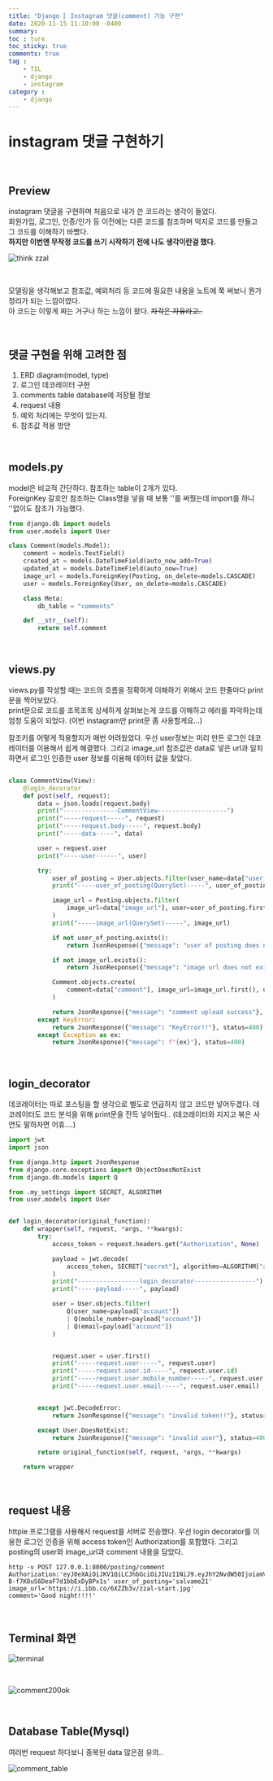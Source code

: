 ```yaml
---
title: "Django ⎜ Instagram 댓글(comment) 기능 구현"
date: 2020-11-15 11:10:00 -0400
summary: 
toc : ture
toc_sticky: true
comments: true
tag : 
    - TIL
    - django
    - instagram
category : 
    - django
---
```


# instagram 댓글 구현하기

<br>

## Preview
instagram 댓글을 구현하며 처음으로 내가 쓴 코드라는 생각이 들었다.  
회원가입, 로그인, 인증/인가 등 이전에는 다른 코드를 참조하며 억지로 코드를 만들고 그 코드를 이해하기 바빴다.  
**하지만 이번엔 무작정 코드를 쓰기 시작하기 전에 나도 생각이란걸 했다.**

![think zzal](https://i.ibb.co/B6LZj0w/think.jpg)

<br>

모델링을 생각해보고 참조값, 예외처리 등 코드에 필요한 내용을 노트에 쭉 써보니 뭔가 정리가 되는 느낌이였다.  
아 코드는 이렇게 짜는 거구나 하는 느낌이 왔다. ~~차각은 자유라고..~~

<br>

## 댓글 구현을 위해 고려한 점
1. ERD diagram(model, type)
2. 로그인 데코레이터 구현
3. comments table database에 저장될 정보
4. request 내용
5. 예외 처리에는 무엇이 있는지.
6. 참조값 적용 방안

<br>

## models.py

model은 비교적 간단하다. 참조하는 table이 2개가 있다.  
ForeignKey 갈호안 참조하는 Class명을 넣을 때 보통 ''를 써줬는데 import를 하니 ''없이도 참조가 가능했다.

```python
from django.db import models
from user.models import User

class Comment(models.Model):
    comment = models.TextField()
    created_at = models.DateTimeField(auto_now_add=True)
    updated_at = models.DateTimeField(auto_now=True)
    image_url = models.ForeignKey(Posting, on_delete=models.CASCADE)
    user = models.ForeignKey(User, on_delete=models.CASCADE)

    class Meta:
        db_table = "comments"

    def __str__(self):
        return self.comment

```

<br>

## views.py

views.py를 작성할 때는 코드의 흐름을 정확하게 이해하기 위해서 코드 한줄마다 print문을 찍어보았다.  
print문으로 코드를 조목조목 상세하게 살펴보는게 코드를 이해하고 에러를 파악하는데 엄청 도움이 되었다.
(이번 instagram만 print문 좀 사용할게요...)

참조키를 어떻게 적용할지가 매번 어려웠었다.
우선 user정보는 미리 만든 로그인 데코레이터를 이용해서 쉽게 해결했다.
그리고 image_url 참조값은 data로 넣은 url과 일치하면서 로그인 인증한 user 정보를 이용해 데이터 값을 찾았다.

```python

class CommentView(View):
    @login_decorator
    def post(self, request):
        data = json.loads(request.body)
        print("---------------CommentView-------------------")
        print("-----request-----", request)
        print("-----request.body-----", request.body)
        print("-----data-----", data)

        user = request.user
        print("-----user------", user)

        try:
            user_of_posting = User.objects.filter(user_name=data["user_of_posting"])
            print("-----user_of_posting(QuerySet)-----", user_of_posting)

            image_url = Posting.objects.filter(
                image_url=data["image_url"], user=user_of_posting.first()
            )
            print("-----image_url(QuerySet)-----", image_url)

            if not user_of_posting.exists():
                return JsonResponse({"message": "user of posting does not exist!!"})

            if not image_url.exists():
                return JsonResponse({"message": "image url does not exist!!"})

            Comment.objects.create(
                comment=data["comment"], image_url=image_url.first(), user=user
            )

            return JsonResponse({"message": "comment upload success"}, status=200)
        except KeyError:
            return JsonResponse({"message": "KeyError!!"}, status=400)
        except Exception as ex:
            return JsonResponse({"message": f"{ex}"}, status=400)
```

<br>

## login_decorator
데코레이터는 따로 포스팅을 할 생각으로 별도로 언급하지 않고 코드만 넣어두겠다.
데코레이터도 코드 분석을 위해 print문을 잔득 넣어뒀다..
(데코레이터와 지지고 볶은 사연도 말하자면 어휴....)

```python
import jwt
import json

from django.http import JsonResponse
from django.core.exceptions import ObjectDoesNotExist
from django.db.models import Q

from .my_settings import SECRET, ALGORITHM
from user.models import User


def login_decorator(original_function):
    def wrapper(self, request, *args, **kwargs):
        try:
            access_token = request.headers.get("Authorization", None)

            payload = jwt.decode(
                access_token, SECRET["secret"], algorithms=ALGORITHM["algorithm"],
            )  
            print("-----------------login_decorator-----------------")
            print("-----payload-----", payload)

            user = User.objects.filter(
                Q(user_name=payload["account"])
                | Q(mobile_number=payload["account"])
                | Q(email=payload["account"])
            )


            request.user = user.first()
            print("-----request.user-----", request.user)
            print("-----request.user.id-----", request.user.id)
            print("-----request.user.mobile_number-----", request.user.mobile_number)
            print("-----request.user.email-----", request.user.email)


        except jwt.DecodeError:
            return JsonResponse({"message": "invalid token!!"}, status=400)

        except User.DoesNotExist:
            return JsonResponse({"message": "invalid user"}, status=400)

        return original_function(self, request, *args, **kwargs)

    return wrapper

```

<br>

## request 내용
httpie 프로그램을 사용해서 request를 서버로 전송했다.
우선 login decorator를 이용한 로그인 인증을 위해 access token인 Authorization를 포함했다. 그리고 posting의 user와 image_url과 comment 내용을 담았다.

```
http -v POST 127.0.0.1:8000/posting/comment Authorization:'eyJ0eXAiOiJKV1QiLCJhbGciOiJIUzI1NiJ9.eyJhY2NvdW50IjoiamVubnkifQ.vcObfkUOTTovDXl-B-f7K8uS6DeaF7d1bbExDyBPx1s' user_of_posting='salvame21' 
image_url='https://i.ibb.co/6XZZb3v/zzal-start.jpg' 
comment='Good night!!!!'
```

<br>

## Terminal 화면

![terminal](https://i.ibb.co/gy3HpFv/message.png)

<br>

![comment200ok](https://i.ibb.co/Wzgwr6Y/comment200ok.png)




<br>

## Database Table(Mysql)
여러번 request 하다보니 중복된 data 많은점 유의..

![comment_table](https://i.ibb.co/S3xbd35/comment-db.png)